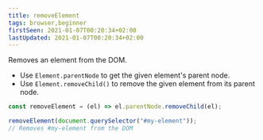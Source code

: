 ```yaml
---
title: removeElement
tags: browser,beginner
firstSeen: 2021-01-07T00:20:34+02:00
lastUpdated: 2021-01-07T00:20:34+02:00
---
```


Removes an element from the DOM.

- Use `Element.parentNode` to get the given element's parent node.
- Use `Element.removeChild()` to remove the given element from its parent node.

```js
const removeElement = (el) => el.parentNode.removeChild(el);
```

```js
removeElement(document.querySelector("#my-element"));
// Removes #my-element from the DOM
```
